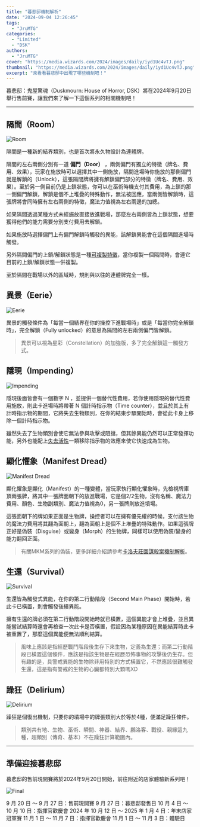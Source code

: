 ```yaml
---
title: "暮悲邸機制解析"
date: "2024-09-04 12:26:45"
tags:
  - "JruMTG"
categories:
  - "Limited"
  - "DSK"
authors:
  - "JruMTG"
cover: "https://media.wizards.com/2024/images/daily/iyd1Uc4vTJ.png"
thumbnail: "https://media.wizards.com/2024/images/daily/iyd1Uc4vTJ.png"
excerpt: "來看看暮悲邸中出現了哪些機制吧！"
---
```


暮悲邸：鬼屋驚魂（Duskmourn: House of Horror, DSK）將在2024年9月20日舉行售前賽，讓我們來了解一下這個系列的相關機制吧！

---

## 隔間（Room）

![Room](https://i.imgur.com/kdVPLO6.png)

隔間是一種新的結界類別，也是首次將永久物設計為連體牌。

隔間的左右兩側分別有一道 **偏門（Door）** ，兩側偏門有獨立的特徵（牌名、費用、效果），玩家在施放時可以選擇其中一側施放，隔間進場時你施放的那側偏門就是解鎖的（Unlock），這張隔間牌將擁有解鎖偏門部分的特徵（牌名、費用、效果）。至於另一側目前仍是上鎖狀態，你可以在巫術時機支付其費用，為上鎖的那一側偏門解鎖，解鎖是個不上堆疊的特殊動作，無法被回應，當兩側皆解鎖時，這張牌將會同時擁有左右兩側的特徵，魔法力值視為左右兩邊的加總。

如果隔間透過某種方式未經施放直接放進戰場，那麼左右兩側皆為上鎖狀態，想要獲得他們的能力需要分別支付費用去解鎖。

如果施放時選擇偏門上有偏門解鎖時觸發的異能，該解鎖異能會在這個隔間進場時觸發。

另外隔間偏門的上鎖/解鎖狀態是一種[可複製特徵](https://guildmagesforum.tw/What-is-Copiable-Value/)，當你複製一個隔間時，會連它目前的上鎖/解鎖狀態一併複製。

至於隔間在戰場以外的區域時，規則與以往的連體牌完全一樣。

## 異景（Eerie）

![Eerie](https://i.imgur.com/R62Xmtp.png)

異景的觸發條件為「每當一個結界在你的操控下進戰場時」或是「每當你完全解鎖時」，完全解鎖（Fully unlocked）的意思為隔間的左右兩側偏門皆解鎖。

> 異景可以視為星彩（Constellation）的加強版，多了完全解鎖這一觸發方式。

## 隱現（Impending）

![Impending](https://i.imgur.com/H9412mX.png)

隱現後面皆會有一個數字 N ，並提供一個替代性費用，若你使用隱現的替代性費用施放，則此卡進場時將帶著 N 個計時指示物（Time counter），並且於其上有計時指示物的期間，它將失去生物類別，在你的結束步驟開始時，會從此卡身上移除一個計時指示物。

雖然失去了生物類別會使它無法參與攻擊或阻擋，但其餘異能仍然可以正常發揮功能，另外也能配上[失去活性](https://scryfall.com/card/mom/123/render-inert)一類移除指示物的效應來使它快速成為生物。

## 顯化懼象（Manifest Dread）

![Manifest Dread](https://i.imgur.com/iGzllZD.png)

顯化懼象是顯化（Manifest）的一種變體，當玩家執行顯化懼象時，先檢視牌庫頂兩張牌，將其中一張牌面朝下的放進戰場，它是個2/2生物，沒有名稱、魔法力費用、顏色、生物副類別、魔法力值視為0，另一張牌則放進墳場。

這張面朝下的牌如果正面是生物牌，操控者可以在擁有優先權的時候，支付該生物的魔法力費用將其翻為面朝上，翻為面朝上是個不上堆疊的特殊動作。如果這張牌正好是偽裝（Disguise）或變身（Morph）的生物牌，同樣可以使用偽裝/變身的能力翻回正面。

> 有關MKM系列的偽裝，更多詳細介紹請參考[卡洛夫莊園謀殺案機制解析](https://guildmagesforum.tw/MKM-mechanism/)。

## 生還（Survival）

![Survival](https://i.imgur.com/787gjsG.jpeg)

生還皆為觸發式異能，在你的第二行動階段（Second Main Phase）開始時，若此卡已橫置，則會觸發後續異能。

擁有生還的牌必須在第二行動階段開始時就已橫置，這個異能才會上堆疊，並且異能嘗試結算時還會再檢查一次此卡是否橫置，假設因為某種原因在異能結算時此卡被重置了，那麼這個異能便無法順利結算。

> 風味上應該是指經歷戰鬥階段後生存下來生物，定義為生還；而第二行動階段已橫置這個條件，應該是指該生物是在經歷恐怖事物的攻擊後仍生存。但有趣的是，具警戒異能的生物除非用特別的方式橫置它，不然應該很難觸發生還，這是指有警戒的生物的心臟都特別大顆嗎XD

## 躁狂（Delirium）

![Delirium](https://i.imgur.com/AwYZsoL.png)

躁狂是個復出機制，只要你的墳場中的牌張類別大於等於4種，便滿足躁狂條件。

> 類別共有地、生物、巫術、瞬間、神器、結界、鵬洛客、戰役、親緣這九種，超類別（傳奇、基本）不在躁狂計算範圍內。

---

## 準備迎接暮悲邸

暮悲邸的售前現開賽將於2024年9月20日開始，前往附近的店家體驗新系列吧！

![Final](https://i.imgur.com/j0pHHwh.png)

9 月 20 日 ～ 9 月 27 日：售前現開賽
9 月 27 日：暮悲邸發售日
10 月 4 日 ～ 10 月 10 日：指揮官歡慶會
2024 年 10 月 12 日 ～ 2025 年 1 月 4 日：年末店家冠軍賽
11 月 1 日 ～ 11 月 7 日：指揮官歡慶會
11 月 1 日 ～ 11 月 3 日：體驗日
